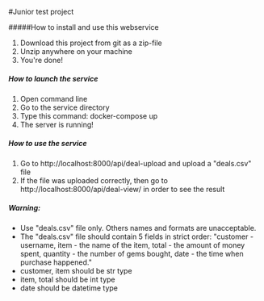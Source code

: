 #Junior test project

#####How to install and use this webservice

1. Download this project from git as a zip-file
2. Unzip anywhere on your machine
3. You're done!


##### How to launch the service

1. Open command line
2. Go to the service directory
3. Type this command: docker-compose up
4. The server is running!

##### How to use the service

1. Go to http://localhost:8000/api/deal-upload and upload a "deals.csv" file
2. If the file was uploaded correctly, then go to http://localhost:8000/api/deal-view/ in order to see the result


##### Warning:

- Use "deals.csv" file only. Others names and formats are unacceptable.
- The "deals.csv" file should contain 5 fields in strict order: "customer - username, item - the name of the item, total - the amount of money spent, quantity - the number of gems bought, date - the time when purchase happened."
- customer, item should be str type
- item, total should be int type
- date should be datetime type